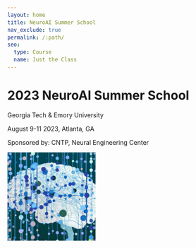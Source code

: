 ```yaml
---
layout: home
title: NeuroAI Summer School
nav_exclude: true
permalink: /:path/
seo:
  type: Course
  name: Just the Class
---
```


# 2023 NeuroAI Summer School
Georgia Tech & Emory University

August 9-11 2023, Atlanta, GA

Sponsored by:
CNTP, Neural Engineering Center

<img src="assets/images/logo.png" alt="NeuroAI Logo" width="200">
